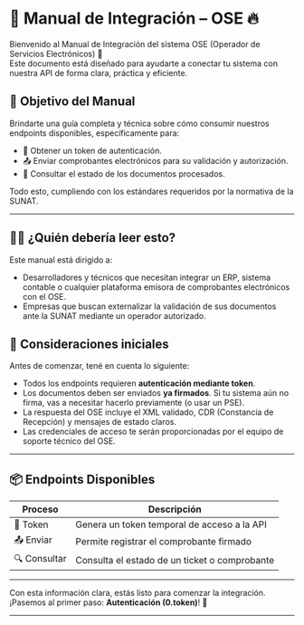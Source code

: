 # 📘 Manual de Integración – OSE 🔥

Bienvenido al Manual de Integración del sistema OSE (Operador de Servicios Electrónicos) 🚀  
Este documento está diseñado para ayudarte a conectar tu sistema con nuestra API de forma clara, práctica y eficiente.

## 🎯 Objetivo del Manual

Brindarte una guía completa y técnica sobre cómo consumir nuestros endpoints disponibles, específicamente para:

- 🔐 Obtener un token de autenticación.
- 📤 Enviar comprobantes electrónicos para su validación y autorización.
- 🔎 Consultar el estado de los documentos procesados.

Todo esto, cumpliendo con los estándares requeridos por la normativa de la SUNAT.

---

## 🧑‍💻 ¿Quién debería leer esto?

Este manual está dirigido a:

- Desarrolladores y técnicos que necesitan integrar un ERP, sistema contable o cualquier plataforma emisora de comprobantes electrónicos con el OSE.
- Empresas que buscan externalizar la validación de sus documentos ante la SUNAT mediante un operador autorizado.

## 📌 Consideraciones iniciales

Antes de comenzar, tené en cuenta lo siguiente:

- Todos los endpoints requieren **autenticación mediante token**.
- Los documentos deben ser enviados **ya firmados**. Si tu sistema aún no firma, vas a necesitar hacerlo previamente (o usar un PSE).
- La respuesta del OSE incluye el XML validado, CDR (Constancia de Recepción) y mensajes de estado claros.
- Las credenciales de acceso te serán proporcionadas por el equipo de soporte técnico del OSE.

---

## 📦 Endpoints Disponibles

| Proceso       | Descripción                                    |
|---------------|------------------------------------------------|
|   🔐 Token   | Genera un token temporal de acceso a la API     |
|   📤 Enviar  | Permite registrar el comprobante firmado        |
| 🔍 Consultar | Consulta el estado de un ticket o comprobante   |

---

Con esta información clara, estás listo para comenzar la integración.  
¡Pasemos al primer paso: **Autenticación (0.token)**! 🔑

---